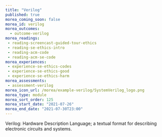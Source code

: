 ```yaml
---
title: "Verilog"
published: true
morea_coming_soon: false
morea_id: verilog
morea_outcomes:
  - outcome-verilog
morea_readings:
 - reading-screencast-guided-tour-ethics
 - reading-se-ethics-intro
 - reading-acm-code
 - reading-acm-se-code
morea_experiences:
 - experience-se-ethics-codes
 - experience-se-ethics-good
 - experience-se-ethics-harm
morea_assessments:
 - assessment-verilog
morea_icon_url: /morea/example-verilog/SystemVerilog_logo.png
morea_type: module
morea_sort_order: 125
morea_start_date: "2021-07-26"
morea_end_date: "2021-07-30T23:00"
---
```


Verilog: Hardware Description Language; a textual format for describing electronic circuits and systems.
